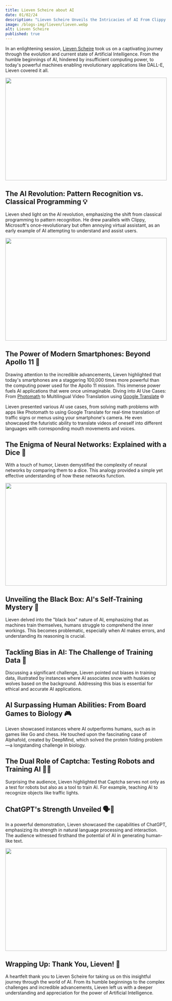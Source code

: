 ```yaml
---
title: Lieven Scheire about AI
date: 01/02/24
description: "Lieven Scheire Unveils the Intricacies of AI From Clippy to ChatGPT"
image: /blogs-img/lieven/lieven.webp
alt: Lieven Scheire
published: true
---
```


In an enlightening session, [Lieven Scheire](https://www.lievenscheire.be/) took us on a captivating journey through the evolution and current state of Artificial Intelligence. From the humble beginnings of AI, hindered by insufficient computing power, to today's powerful machines enabling revolutionary applications like DALL-E, Lieven covered it all.

<img src="/blogs-img/lieven/lieven2.webp" style="height: 20rem; width: 100%; object-fit: cover;"/>

## The AI Revolution: Pattern Recognition vs. Classical Programming 💡

Lieven shed light on the AI revolution, emphasizing the shift from classical programming to pattern recognition. He drew parallels with Clippy, Microsoft's once-revolutionary but often annoying virtual assistant, as an early example of AI attempting to understand and assist users.

<img src="/blogs-img/lieven/lieven3.webp" style="height: 20rem; width: 100%; object-fit: cover;"/>

## The Power of Modern Smartphones: Beyond Apollo 11 🚀

Drawing attention to the incredible advancements, Lieven highlighted that today's smartphones are a staggering 100,000 times more powerful than the computing power used for the Apollo 11 mission. This immense power fuels AI applications that were once unimaginable.
Diving into AI Use Cases: From [Photomath](https://photomath.com/) to Multilingual Video Translation using [Google Translate](https://translate.google.com/) 🌐

Lieven presented various AI use cases, from solving math problems with apps like Photomath to using Google Translate for real-time translation of traffic signs or menus using your smartphone's camera. He even showcased the futuristic ability to translate videos of oneself into different languages with corresponding mouth movements and voices.


## The Enigma of Neural Networks: Explained with a Dice 🎲

With a touch of humor, Lieven demystified the complexity of neural networks by comparing them to a dice. This analogy provided a simple yet effective understanding of how these networks function.

<img src="/blogs-img/lieven/lieven4.webp" style="height: 20rem; width: 100%; object-fit: cover;"/>

## Unveiling the Black Box: AI's Self-Training Mystery 🤖

Lieven delved into the "black box" nature of AI, emphasizing that as machines train themselves, humans struggle to comprehend the inner workings. This becomes problematic, especially when AI makes errors, and understanding its reasoning is crucial.

## Tackling Bias in AI: The Challenge of Training Data 🔄

Discussing a significant challenge, Lieven pointed out biases in training data, illustrated by instances where AI associates snow with huskies or wolves based on the background. Addressing this bias is essential for ethical and accurate AI applications.

## AI Surpassing Human Abilities: From Board Games to Biology 🎮

Lieven showcased instances where AI outperforms humans, such as in games like Go and chess. He touched upon the fascinating case of Alphafold, created by DeepMind, which solved the protein folding problem—a longstanding challenge in biology.

## The Dual Role of Captcha: Testing Robots and Training AI 🤖💡

Surprising the audience, Lieven highlighted that Captcha serves not only as a test for robots but also as a tool to train AI. For example, teaching AI to recognize objects like traffic lights.

## ChatGPT's Strength Unveiled 🗣️💬

In a powerful demonstration, Lieven showcased the capabilities of ChatGPT, emphasizing its strength in natural language processing and interaction. The audience witnessed firsthand the potential of AI in generating human-like text.

<img src="/blogs-img/lieven/lieven5.webp" style="height: 20rem; width: 100%; object-fit: cover;"/>


## Wrapping Up: Thank You, Lieven! 👏

A heartfelt thank you to Lieven Scheire for taking us on this insightful journey through the world of AI. From its humble beginnings to the complex challenges and incredible advancements, Lieven left us with a deeper understanding and appreciation for the power of Artificial Intelligence.
